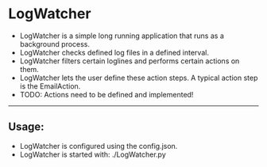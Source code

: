 # LogWatcher
* LogWatcher is a simple long running application that runs as a background process.
* LogWatcher checks defined log files in a defined interval.
* LogWatcher filters certain loglines and performs certain actions on them.
* LogWatcher lets the user define these action steps. A typical action step is the EmailAction.
* TODO: Actions need to be defined and implemented!
--------------
## Usage:
* LogWatcher is configured using the config.json.
* LogWatcher is started with: ./LogWatcher.py
